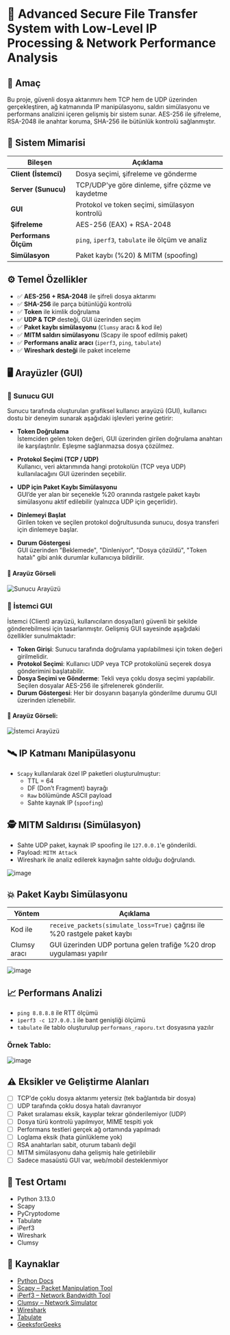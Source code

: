 # 🔐 Advanced Secure File Transfer System with Low-Level IP Processing & Network Performance Analysis

## 📌 Amaç

Bu proje, güvenli dosya aktarımını hem TCP hem de UDP üzerinden gerçekleştiren, ağ katmanında IP manipülasyonu, saldırı simülasyonu ve performans analizini içeren gelişmiş bir sistem sunar. AES-256 ile şifreleme, RSA-2048 ile anahtar koruma, SHA-256 ile bütünlük kontrolü sağlanmıştır.

## 🧱 Sistem Mimarisi

| Bileşen            | Açıklama                                                   |
|--------------------|------------------------------------------------------------|
| **Client (İstemci)**     | Dosya seçimi, şifreleme ve gönderme                      |
| **Server (Sunucu)**      | TCP/UDP'ye göre dinleme, şifre çözme ve kaydetme         |
| **GUI**             | Protokol ve token seçimi, simülasyon kontrolü             |
| **Şifreleme**        | AES-256 (EAX) + RSA-2048                                   |
| **Performans Ölçüm** | `ping`, `iperf3`, `tabulate` ile ölçüm ve analiz           |
| **Simülasyon**       | Paket kaybı (%20) & MITM (spoofing)                        |

## ⚙️ Temel Özellikler

- ✅ **AES-256 + RSA-2048** ile şifreli dosya aktarımı  
- ✅ **SHA-256** ile parça bütünlüğü kontrolü  
- ✅ **Token** ile kimlik doğrulama  
- ✅ **UDP & TCP** desteği, GUI üzerinden seçim  
- ✅ **Paket kaybı simülasyonu** (`Clumsy` aracı & kod ile)  
- ✅ **MITM saldırı simülasyonu** (Scapy ile spoof edilmiş paket)  
- ✅ **Performans analiz aracı** (`iperf3`, `ping`, `tabulate`)  
- ✅ **Wireshark desteği** ile paket inceleme  

## 🖥️ Arayüzler (GUI)

### 🔹 Sunucu GUI
Sunucu tarafında oluşturulan grafiksel kullanıcı arayüzü (GUI), kullanıcı dostu bir deneyim sunarak aşağıdaki işlevleri yerine getirir:

- **Token Doğrulama**  
  İstemciden gelen token değeri, GUI üzerinden girilen doğrulama anahtarı ile karşılaştırılır. Eşleşme sağlanmazsa dosya çözülmez.

- **Protokol Seçimi (TCP / UDP)**  
  Kullanıcı, veri aktarımında hangi protokolün (TCP veya UDP) kullanılacağını GUI üzerinden seçebilir.

- **UDP için Paket Kaybı Simülasyonu**  
  GUI’de yer alan bir seçenekle %20 oranında rastgele paket kaybı simülasyonu aktif edilebilir (yalnızca UDP için geçerlidir).

- **Dinlemeyi Başlat**  
  Girilen token ve seçilen protokol doğrultusunda sunucu, dosya transferi için dinlemeye başlar.

- **Durum Göstergesi**  
  GUI üzerinden "Beklemede", "Dinleniyor", "Dosya çözüldü", "Token hatalı" gibi anlık durumlar kullanıcıya bildirilir.

#### 📸 Arayüz Görseli

![Sunucu Arayüzü](https://github.com/user-attachments/assets/87770241-596f-4bae-80fb-d81d35d2d8bf)

### 🔹 İstemci GUI

İstemci (Client) arayüzü, kullanıcıların dosya(ları) güvenli bir şekilde gönderebilmesi için tasarlanmıştır. Gelişmiş GUI sayesinde aşağıdaki özellikler sunulmaktadır:

- **Token Girişi**: Sunucu tarafında doğrulama yapılabilmesi için token değeri girilmelidir.
- **Protokol Seçimi**: Kullanıcı UDP veya TCP protokolünü seçerek dosya gönderimini başlatabilir.
- **Dosya Seçimi ve Gönderme**: Tekli veya çoklu dosya seçimi yapılabilir. Seçilen dosyalar AES-256 ile şifrelenerek gönderilir.
- **Durum Göstergesi**: Her bir dosyanın başarıyla gönderilme durumu GUI üzerinden izlenebilir.

#### 📸 Arayüz Görseli:
![İstemci Arayüzü](https://github.com/user-attachments/assets/e91d0f64-9577-4d86-b457-6c2469811196)


## 🛰️ IP Katmanı Manipülasyonu

- `Scapy` kullanılarak özel IP paketleri oluşturulmuştur:
  - TTL = 64
  - DF (Don’t Fragment) bayrağı
  - `Raw` bölümünde ASCII payload
  - Sahte kaynak IP (`spoofing`)

## 🕵️ MITM Saldırısı (Simülasyon)

- Sahte UDP paket, kaynak IP spoofing ile `127.0.0.1`'e gönderildi.
- Payload: `MITM Attack`
- Wireshark ile analiz edilerek kaynağın sahte olduğu doğrulandı.

![image](https://github.com/user-attachments/assets/9a93d54c-b0d5-40da-b951-2b2e1fb95985)


## 💥 Paket Kaybı Simülasyonu

| Yöntem        | Açıklama                                                                 |
|---------------|--------------------------------------------------------------------------|
| Kod ile       | `receive_packets(simulate_loss=True)` çağrısı ile %20 rastgele paket kaybı |
| Clumsy aracı  | GUI üzerinden UDP portuna gelen trafiğe %20 drop uygulaması yapılır     |

![image](https://github.com/user-attachments/assets/6c05eddb-e03f-439d-9368-07faa4deb485)


## 📈 Performans Analizi

- `ping 8.8.8.8` ile RTT ölçümü
- `iperf3 -c 127.0.0.1` ile bant genişliği ölçümü
- `tabulate` ile tablo oluşturulup `performans_raporu.txt` dosyasına yazılır

### Örnek Tablo:
![image](https://github.com/user-attachments/assets/a871d8c8-4780-4758-a3e4-179fe68ca421)


## ⚠️ Eksikler ve Geliştirme Alanları

- [ ] TCP'de çoklu dosya aktarımı yetersiz (tek bağlantıda bir dosya)
- [ ] UDP tarafında çoklu dosya hatalı davranıyor
- [ ] Paket sıralaması eksik, kayıplar tekrar gönderilemiyor (UDP)
- [ ] Dosya türü kontrolü yapılmıyor, MIME tespiti yok
- [ ] Performans testleri gerçek ağ ortamında yapılmadı
- [ ] Loglama eksik (hata günlükleme yok)
- [ ] RSA anahtarları sabit, oturum tabanlı değil
- [ ] MITM simülasyonu daha gelişmiş hale getirilebilir
- [ ] Sadece masaüstü GUI var, web/mobil desteklenmiyor

## 🧪 Test Ortamı

- Python 3.13.0
- Scapy
- PyCryptodome
- Tabulate
- iPerf3
- Wireshark
- Clumsy

## 🔗 Kaynaklar

- [Python Docs](https://docs.python.org/3/)
- [Scapy – Packet Manipulation Tool](https://scapy.net)
- [iPerf3 – Network Bandwidth Tool](https://github.com/esnet/iperf)
- [Clumsy – Network Simulator](https://jagt.github.io/clumsy/)
- [Wireshark](https://www.wireshark.org/)
- [Tabulate](https://pypi.org/project/tabulate/)
- [GeeksforGeeks](https://www.geeksforgeeks.org)


